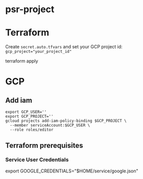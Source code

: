 # psr-project

# Terraform 

Create `secret.auto.tfvars` and set your GCP project id:
`gcp_project="your_project_id"`

terraform apply

# GCP 

## Add iam

```
export GCP_USER=''
export GCP_PROJECT=''
gcloud projects add-iam-policy-binding $GCP_PROJECT \
  --member serviceAccount:$GCP_USER \
  --role roles/editor
```

## Terraform prerequisites 

### Service User Credentials
export GOOGLE_CREDENTIALS="$HOME/service/google.json"

